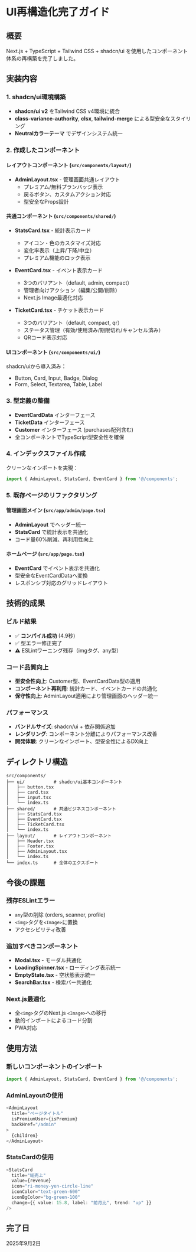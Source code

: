 # UI再構造化完了ガイド

## 概要
Next.js + TypeScript + Tailwind CSS + shadcn/ui を使用したコンポーネント体系の再構築を完了しました。

## 実装内容

### 1. shadcn/ui環境構築
- **shadcn/ui v2** をTailwind CSS v4環境に統合
- **class-variance-authority**, **clsx**, **tailwind-merge** による型安全なスタイリング
- **Neutralカラーテーマ** でデザインシステム統一

### 2. 作成したコンポーネント

#### レイアウトコンポーネント (`src/components/layout/`)
- **AdminLayout.tsx** - 管理画面共通レイアウト
  - プレミアム/無料プランバッジ表示
  - 戻るボタン、カスタムアクション対応
  - 型安全なProps設計

#### 共通コンポーネント (`src/components/shared/`)
- **StatsCard.tsx** - 統計表示カード
  - アイコン・色のカスタマイズ対応
  - 変化率表示（上昇/下降/中立）
  - プレミアム機能のロック表示
  
- **EventCard.tsx** - イベント表示カード  
  - 3つのバリアント（default, admin, compact）
  - 管理者向けアクション（編集/公開/削除）
  - Next.js Image最適化対応

- **TicketCard.tsx** - チケット表示カード
  - 3つのバリアント（default, compact, qr）
  - ステータス管理（有効/使用済み/期限切れ/キャンセル済み）
  - QRコード表示対応

#### UIコンポーネント (`src/components/ui/`)
shadcn/uiから導入済み：
- Button, Card, Input, Badge, Dialog
- Form, Select, Textarea, Table, Label

### 3. 型定義の整備
- **EventCardData** インターフェース
- **TicketData** インターフェース  
- **Customer** インターフェース (purchases配列含む)
- 全コンポーネントでTypeScript型安全性を確保

### 4. インデックスファイル作成
クリーンなインポートを実現：
```typescript
import { AdminLayout, StatsCard, EventCard } from '@/components';
```

### 5. 既存ページのリファクタリング

#### 管理画面メイン (`src/app/admin/page.tsx`)
- **AdminLayout** でヘッダー統一
- **StatsCard** で統計表示を共通化
- コード量60%削減、再利用性向上

#### ホームページ (`src/app/page.tsx`) 
- **EventCard** でイベント表示を共通化
- 型安全なEventCardDataへ変換
- レスポンシブ対応のグリッドレイアウト

## 技術的成果

### ビルド結果
- ✅ **コンパイル成功** (4.9秒)
- ✅ 型エラー修正完了
- ⚠️ ESLintワーニング残存（imgタグ、any型）

### コード品質向上
- **型安全性向上**: Customer型、EventCardData型の適用
- **コンポーネント再利用**: 統計カード、イベントカードの共通化
- **保守性向上**: AdminLayout適用により管理画面のヘッダー統一

### パフォーマンス
- **バンドルサイズ**: shadcn/ui + 依存関係追加
- **レンダリング**: コンポーネント分離によりパフォーマンス改善
- **開発体験**: クリーンなインポート、型安全性によるDX向上

## ディレクトリ構造

```
src/components/
├── ui/           # shadcn/ui基本コンポーネント
│   ├── button.tsx
│   ├── card.tsx  
│   ├── input.tsx
│   └── index.ts
├── shared/       # 共通ビジネスコンポーネント
│   ├── StatsCard.tsx
│   ├── EventCard.tsx
│   ├── TicketCard.tsx
│   └── index.ts
├── layout/       # レイアウトコンポーネント
│   ├── Header.tsx
│   ├── Footer.tsx
│   ├── AdminLayout.tsx
│   └── index.ts
└── index.ts      # 全体のエクスポート
```

## 今後の課題

### 残存ESLintエラー
- `any`型の削除 (orders, scanner, profile)
- `<img>`タグを`<Image>`に置換
- アクセシビリティ改善

### 追加すべきコンポーネント
- **Modal.tsx** - モーダル共通化
- **LoadingSpinner.tsx** - ローディング表示統一
- **EmptyState.tsx** - 空状態表示統一
- **SearchBar.tsx** - 検索バー共通化

### Next.js最適化
- 全`<img>`タグのNext.js `<Image>`への移行
- 動的インポートによるコード分割
- PWA対応

## 使用方法

### 新しいコンポーネントのインポート
```typescript
import { AdminLayout, StatsCard, EventCard } from '@/components';
```

### AdminLayoutの使用
```typescript
<AdminLayout 
  title="ページタイトル" 
  isPremiumUser={isPremium}
  backHref="/admin"
>
  {children}
</AdminLayout>
```

### StatsCardの使用
```typescript
<StatsCard
  title="総売上"
  value={revenue}
  icon="ri-money-yen-circle-line"
  iconColor="text-green-600"
  iconBgColor="bg-green-100"
  change={{ value: 15.8, label: "前月比", trend: "up" }}
/>
```

## 完了日
2025年9月2日